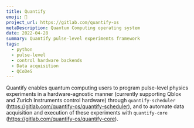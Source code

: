 ```yaml
---
title: Quantify
emoji: 🚀
project_url: https://gitlab.com/quantify-os
metaDescription: Quantum Computing operating system
date: 2022-04-28
summary: Quantify pulse-level experiments framework
tags:
  - python
  - pulse-level
  - control hardware backends
  - Data acquisition
  - QCoDeS
---
```


Quantify enables quantum computing users to program pulse-level physics experiments in a hardware-agnostic manner (currently supporting Qblox and Zurich Instruments control hardware) through `quantify-scheduler` (https://gitlab.com/quantify-os/quantify-scheduler), and to automate data acquisition and execution of these experiments with `quantify-core` (https://gitlab.com/quantify-os/quantify-core).
